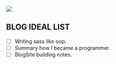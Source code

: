 ![](https://cloud.githubusercontent.com/assets/10692276/10458240/7ff5f152-71fc-11e5-96b1-eed425b3c3ef.png)

## BLOG IDEAL LIST    
- [ ] Writing sass like oop.    
- [ ] Summary how I became a programmer.
- [ ] BlogSite building notes.
